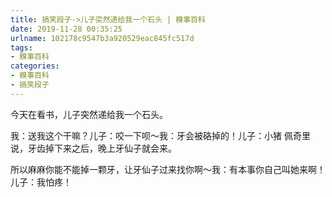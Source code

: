 ```yaml
---
title: 搞笑段子->儿子突然递给我一个石头 | 糗事百科
date: 2019-11-28 00:35:25
urlname: 102178c9547b3a920529eac845fc517d
tags: 
- 糗事百科
categories:
- 糗事百科
- 搞笑段子
---
```

今天在看书，儿子突然递给我一个石头。

我：送我这个干嘛？儿子：咬一下呗～我：牙会被硌掉的！儿子：小猪 佩奇里说，牙齿掉下来之后，晚上牙仙子就会来。

所以麻麻你能不能掉一颗牙，让牙仙子过来找你啊～我：有本事你自己叫她来啊！儿子：我怕疼！


